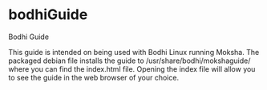# bodhiGuide
Bodhi Guide

This guide is intended on being used with Bodhi Linux running Moksha. The packaged debian file installs the guide to /usr/share/bodhi/mokshaguide/ where you can find the index.html file. Opening the index
file will allow you to see the guide in the web browser of your choice.
